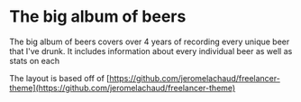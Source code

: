 The big album of beers
=========================

The big album of beers covers over 4 years of recording every unique beer that I've drunk. It includes information about every individual beer as well as stats on each

The layout is based off of [https://github.com/jeromelachaud/freelancer-theme](https://github.com/jeromelachaud/freelancer-theme)